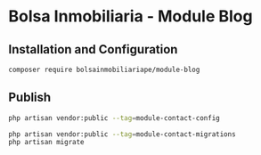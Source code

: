 # Bolsa Inmobiliaria - Module Blog

## Installation and Configuration 

```bash
composer require bolsainmobiliariape/module-blog
```

## Publish 

```bash
php artisan vendor:public --tag=module-contact-config
```

```bash
php artisan vendor:public --tag=module-contact-migrations
php artisan migrate
```

